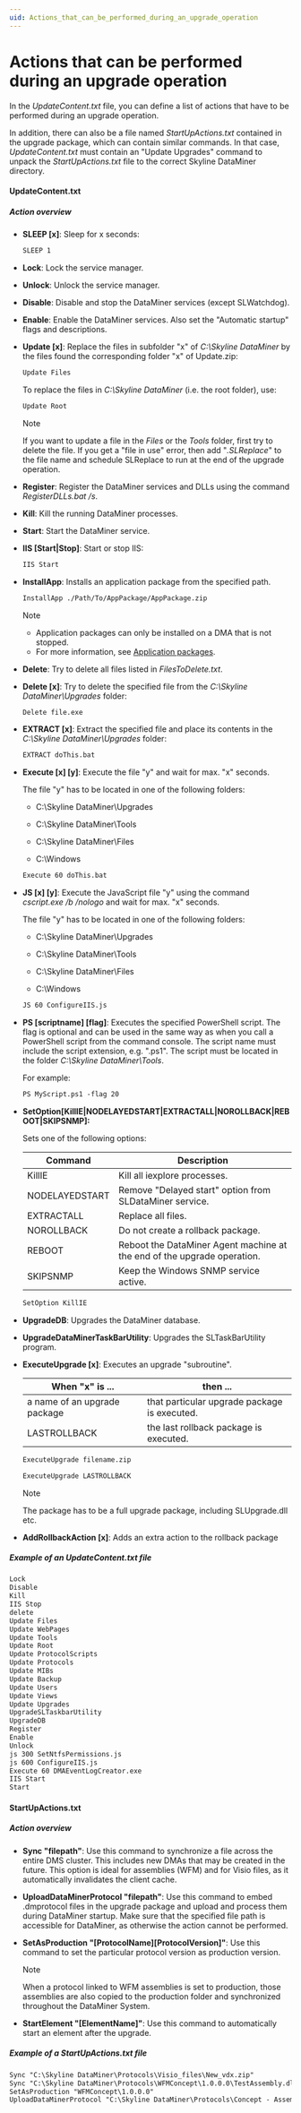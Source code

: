 ```yaml
---
uid: Actions_that_can_be_performed_during_an_upgrade_operation
---
```


# Actions that can be performed during an upgrade operation

In the *UpdateContent.txt* file, you can define a list of actions that have to be performed during an upgrade operation.

In addition, there can also be a file named *StartUpActions.txt* contained in the upgrade package, which can contain similar commands. In that case, *UpdateContent.txt* must contain an "Update Upgrades" command to unpack the *StartUpActions.txt* file to the correct Skyline DataMiner directory.

#### UpdateContent.txt

##### Action overview

- **SLEEP \[x\]**: Sleep for x seconds:

  ```txt
  SLEEP 1
  ```

- **Lock**: Lock the service manager.

- **Unlock**: Unlock the service manager.

- **Disable**: Disable and stop the DataMiner services (except SLWatchdog).

- **Enable**: Enable the DataMiner services. Also set the "Automatic startup" flags and descriptions.

- **Update \[x\]**: Replace the files in subfolder "x" of *C:\\Skyline DataMiner* by the files found the corresponding folder "x" of Update.zip:

  ```txt
  Update Files
  ```

  To replace the files in *C:\\Skyline DataMiner* (i.e. the root folder), use:

  ```txt
  Update Root
  ```

  > [!NOTE]
  > If you want to update a file in the *Files* or the *Tools* folder, first try to delete the file. If you get a "file in use" error, then add "*.SLReplace*" to the file name and schedule SLReplace to run at the end of the upgrade operation.

- **Register**: Register the DataMiner services and DLLs using the command *RegisterDLLs.bat /s*.

- **Kill**: Kill the running DataMiner processes.

- **Start**: Start the DataMiner service.

- **IIS \[Start\|Stop\]**: Start or stop IIS:

  ```txt
  IIS Start
  ```

- **InstallApp**: Installs an application package from the specified path.

  ```txt
  InstallApp ./Path/To/AppPackage/AppPackage.zip
  ```

  > [!NOTE]
  >
  > - Application packages can only be installed on a DMA that is not stopped.
  > - For more information, see [Application packages](xref:ApplicationPackages).

- **Delete**: Try to delete all files listed in *FilesToDelete.txt*.

- **Delete \[x\]**: Try to delete the specified file from the *C:\\Skyline DataMiner\\Upgrades* folder:

  ```txt
  Delete file.exe
  ```

- **EXTRACT \[x\]**: Extract the specified file and place its contents in the *C:\\Skyline DataMiner\\Upgrades* folder:

  ```txt
  EXTRACT doThis.bat
  ```

- **Execute \[x\] \[y\]**: Execute the file "y" and wait for max. "x" seconds.

  The file "y" has to be located in one of the following folders:

  - C:\\Skyline DataMiner\\Upgrades

  - C:\\Skyline DataMiner\\Tools

  - C:\\Skyline DataMiner\\Files

  - C:\\Windows

  ```txt
  Execute 60 doThis.bat
  ```

- **JS \[x\] \[y\]**: Execute the JavaScript file "y" using the command *cscript.exe /b /nologo* and wait for max. "x" seconds.

  The file "y" has to be located in one of the following folders:

  - C:\\Skyline DataMiner\\Upgrades

  - C:\\Skyline DataMiner\\Tools

  - C:\\Skyline DataMiner\\Files

  - C:\\Windows

  ```txt
  JS 60 ConfigureIIS.js
  ```

- **PS \[scriptname\] \[flag\]**: Executes the specified PowerShell script. The flag is optional and can be used in the same way as when you call a PowerShell script from the command console. The script name must include the script extension, e.g. ".ps1". The script must be located in the folder *C:\\Skyline DataMiner\\Tools*.

  For example:

  ```txt
  PS MyScript.ps1 -flag 20
  ```

- **SetOption\[KillIE\|NODELAYEDSTART\|EXTRACTALL\|NOROLLBACK\|REBOOT\|SKIPSNMP\]:**

  Sets one of the following options:

  | Command        | Description                                                             |
  |----------------|-------------------------------------------------------------------------|
  | KillIE         | Kill all iexplore processes.                                            |
  | NODELAYEDSTART | Remove "Delayed start" option from SLDataMiner service.                 |
  | EXTRACTALL     | Replace all files.                                                      |
  | NOROLLBACK     | Do not create a rollback package.                                       |
  | REBOOT         | Reboot the DataMiner Agent machine at the end of the upgrade operation. |
  | SKIPSNMP       | Keep the Windows SNMP service active.                                   |

  ```txt
  SetOption KillIE
  ```

- **UpgradeDB**: Upgrades the DataMiner database.

- **UpgradeDataMinerTaskBarUtility**: Upgrades the SLTaskBarUtility program.

- **ExecuteUpgrade \[x\]**: Executes an upgrade "subroutine".

  | When "x" is ...            | then ...                                     |
  |------------------------------|----------------------------------------------|
  | a name of an upgrade package | that particular upgrade package is executed. |
  | LASTROLLBACK                 | the last rollback package is executed.       |

  ```txt
  ExecuteUpgrade filename.zip
  ```

  ```txt
  ExecuteUpgrade LASTROLLBACK
  ```

  > [!NOTE]
  > The package has to be a full upgrade package, including SLUpgrade.dll etc.

- **AddRollbackAction \[x\]**: Adds an extra action to the rollback package

##### Example of an UpdateContent.txt file

```txt
Lock
Disable
Kill
IIS Stop
delete
Update Files
Update WebPages
Update Tools
Update Root
Update ProtocolScripts
Update Protocols
Update MIBs
Update Backup
Update Users
Update Views
Update Upgrades
UpgradeSLTaskbarUtility
UpgradeDB
Register
Enable
Unlock
js 300 SetNtfsPermissions.js
js 600 ConfigureIIS.js
Execute 60 DMAEventLogCreator.exe
IIS Start
Start
```

#### StartUpActions.txt

##### Action overview

- **Sync "filepath"**: Use this command to synchronize a file across the entire DMS cluster. This includes new DMAs that may be created in the future. This option is ideal for assemblies (WFM) and for Visio files, as it automatically invalidates the client cache.

- **UploadDataMinerProtocol "filepath"**: Use this command to embed .dmprotocol files in the upgrade package and upload and process them during DataMiner startup. Make sure that the specified file path is accessible for DataMiner, as otherwise the action cannot be performed.

- **SetAsProduction "\[ProtocolName\]\[ProtocolVersion\]"**: Use this command to set the particular protocol version as production version.

  > [!NOTE]
  > When a protocol linked to WFM assemblies is set to production, those assemblies are also copied to the production folder and synchronized throughout the DataMiner System.

- **StartElement "\[ElementName\]"**: Use this command to automatically start an element after the upgrade.

##### Example of a StartUpActions.txt file

```txt
Sync "C:\Skyline DataMiner\Protocols\Visio_files\New_vdx.zip"
Sync "C:\Skyline DataMiner\Protocols\WFMConcept\1.0.0.0\TestAssembly.dll"
SetAsProduction "WFMConcept\1.0.0.0"
UploadDataMinerProtocol "C:\Skyline DataMiner\Protocols\Concept - Assemblies_1.0.0.0.dmprotocol"
```
